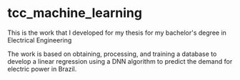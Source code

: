 # tcc_machine_learning
This is the work that I developed for my thesis for my bachelor's degree in Electrical Engineering 

The work is based on obtaining, processing, and training a database to develop 
a linear regression using a DNN algorithm to predict the demand for electric power in Brazil.
